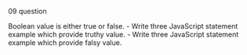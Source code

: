 09 question

Boolean value is either true or false.
    - Write three JavaScript statement example which provide truthy value.
    - Write three JavaScript statement example which provide falsy value.

